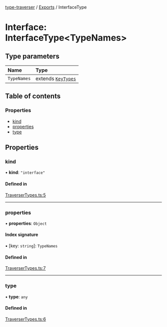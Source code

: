 [type-traverser](../README.md) / [Exports](../modules.md) / InterfaceType

# Interface: InterfaceType<TypeNames\>

## Type parameters

| Name | Type |
| :------ | :------ |
| `TypeNames` | extends [`KeyTypes`](../modules.md#keytypes) |

## Table of contents

### Properties

- [kind](InterfaceType.md#kind)
- [properties](InterfaceType.md#properties)
- [type](InterfaceType.md#type)

## Properties

### kind

• **kind**: ``"interface"``

#### Defined in

[TraverserTypes.ts:5](https://github.com/o-development/type-traverser/blob/db4e358/lib/TraverserTypes.ts#L5)

___

### properties

• **properties**: `Object`

#### Index signature

▪ [key: `string`]: `TypeNames`

#### Defined in

[TraverserTypes.ts:7](https://github.com/o-development/type-traverser/blob/db4e358/lib/TraverserTypes.ts#L7)

___

### type

• **type**: `any`

#### Defined in

[TraverserTypes.ts:6](https://github.com/o-development/type-traverser/blob/db4e358/lib/TraverserTypes.ts#L6)
